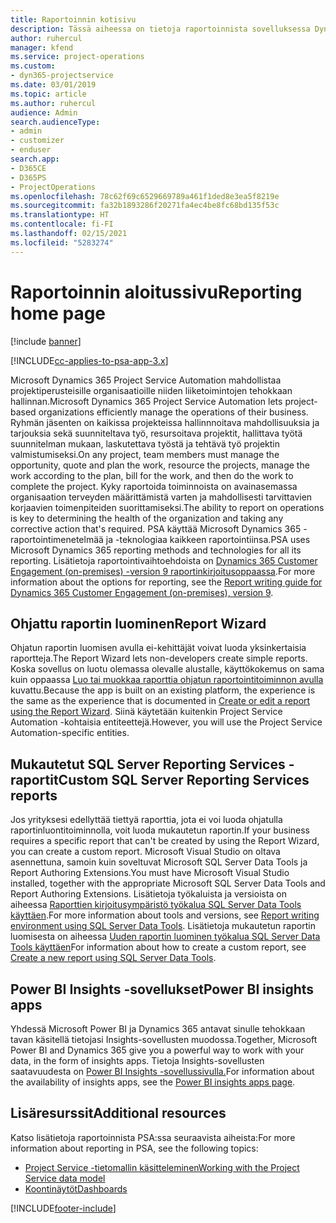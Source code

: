 ```yaml
---
title: Raportoinnin kotisivu
description: Tässä aiheessa on tietoja raportoinnista sovelluksessa Dynamics 365 Project Service Automation.
author: ruhercul
manager: kfend
ms.service: project-operations
ms.custom:
- dyn365-projectservice
ms.date: 03/01/2019
ms.topic: article
ms.author: ruhercul
audience: Admin
search.audienceType:
- admin
- customizer
- enduser
search.app:
- D365CE
- D365PS
- ProjectOperations
ms.openlocfilehash: 78c62f69c6529669789a461f1ded8e3ea5f8219e
ms.sourcegitcommit: fa32b1893286f20271fa4ec4be8fc68bd135f53c
ms.translationtype: HT
ms.contentlocale: fi-FI
ms.lasthandoff: 02/15/2021
ms.locfileid: "5283274"
---
```

# <a name="reporting-home-page"></a><span data-ttu-id="0d682-103">Raportoinnin aloitussivu</span><span class="sxs-lookup"><span data-stu-id="0d682-103">Reporting home page</span></span>

[!include [banner](../includes/psa-now-project-operations.md)]

[!INCLUDE[cc-applies-to-psa-app-3.x](../includes/cc-applies-to-psa-app-3x.md)]

<span data-ttu-id="0d682-104">Microsoft Dynamics 365 Project Service Automation mahdollistaa projektiperusteisille organisaatioille niiden liiketoimintojen tehokkaan hallinnan.</span><span class="sxs-lookup"><span data-stu-id="0d682-104">Microsoft Dynamics 365 Project Service Automation lets project-based organizations efficiently manage the operations of their business.</span></span> <span data-ttu-id="0d682-105">Ryhmän jäsenten on kaikissa projekteissa hallinnnoitava mahdollisuuksia ja tarjouksia sekä suunniteltava työ, resursoitava projektit, hallittava työtä suunnitelman mukaan, laskutettava työstä ja tehtävä työ projektin valmistumiseksi.</span><span class="sxs-lookup"><span data-stu-id="0d682-105">On any project, team members must manage the opportunity, quote and plan the work, resource the projects, manage the work according to the plan, bill for the work, and then do the work to complete the project.</span></span> <span data-ttu-id="0d682-106">Kyky raportoida toiminnoista on avainasemassa organisaation terveyden määrittämistä varten ja mahdollisesti tarvittavien korjaavien toimenpiteiden suorittamiseksi.</span><span class="sxs-lookup"><span data-stu-id="0d682-106">The ability to report on operations is key to determining the health of the organization and taking any corrective action that's required.</span></span> <span data-ttu-id="0d682-107">PSA käyttää Microsoft Dynamics 365 -raportointimenetelmää ja -teknologiaa kaikkeen raportointiinsa.</span><span class="sxs-lookup"><span data-stu-id="0d682-107">PSA uses Microsoft Dynamics 365 reporting methods and technologies for all its reporting.</span></span> <span data-ttu-id="0d682-108">Lisätietoja raportointivaihtoehdoista on [Dynamics 365 Customer Engagement (on-premises) -version 9 raportinkirjoitusoppaassa](https://docs.microsoft.com/dynamics365/customerengagement/on-premises/analytics/reporting-analytics-with-dynamics-365).</span><span class="sxs-lookup"><span data-stu-id="0d682-108">For more information about the options for reporting, see the [Report writing guide for Dynamics 365 Customer Engagement (on-premises), version 9](https://docs.microsoft.com/dynamics365/customerengagement/on-premises/analytics/reporting-analytics-with-dynamics-365).</span></span>

## <a name="report-wizard"></a><span data-ttu-id="0d682-109">Ohjattu raportin luominen</span><span class="sxs-lookup"><span data-stu-id="0d682-109">Report Wizard</span></span>

<span data-ttu-id="0d682-110">Ohjatun raportin luomisen avulla ei-kehittäjät voivat luoda yksinkertaisia raportteja.</span><span class="sxs-lookup"><span data-stu-id="0d682-110">The Report Wizard lets non-developers create simple reports.</span></span> <span data-ttu-id="0d682-111">Koska sovellus on luotu olemassa olevalle alustalle, käyttökokemus on sama kuin oppaassa [Luo tai muokkaa raporttia ohjatun raportointitoiminnon avulla](https://docs.microsoft.com/dynamics365/customerengagement/on-premises/basics/create-edit-copy-report-wizard) kuvattu.</span><span class="sxs-lookup"><span data-stu-id="0d682-111">Because the app is built on an existing platform, the experience is the same as the experience that is documented in [Create or edit a report using the Report Wizard](https://docs.microsoft.com/dynamics365/customerengagement/on-premises/basics/create-edit-copy-report-wizard).</span></span> <span data-ttu-id="0d682-112">Siinä käytetään kuitenkin Project Service Automation -kohtaisia entiteettejä.</span><span class="sxs-lookup"><span data-stu-id="0d682-112">However, you will use the Project Service Automation-specific entities.</span></span>

## <a name="custom-sql-server-reporting-services-reports"></a><span data-ttu-id="0d682-113">Mukautetut SQL Server Reporting Services -raportit</span><span class="sxs-lookup"><span data-stu-id="0d682-113">Custom SQL Server Reporting Services reports</span></span>

<span data-ttu-id="0d682-114">Jos yrityksesi edellyttää tiettyä raporttia, jota ei voi luoda ohjatulla raportinluontitoiminnolla, voit luoda mukautetun raportin.</span><span class="sxs-lookup"><span data-stu-id="0d682-114">If your business requires a specific report that can't be created by using the Report Wizard, you can create a custom report.</span></span> <span data-ttu-id="0d682-115">Microsoft Visual Studio on oltava asennettuna, samoin kuin soveltuvat Microsoft SQL Server Data Tools ja Report Authoring Extensions.</span><span class="sxs-lookup"><span data-stu-id="0d682-115">You must have Microsoft Visual Studio installed, together with the appropriate Microsoft SQL Server Data Tools and Report Authoring Extensions.</span></span> <span data-ttu-id="0d682-116">Lisätietoja työkaluista ja versioista on aiheessa [Raporttien kirjoitusympäristö työkalua SQL Server Data Tools käyttäen](https://docs.microsoft.com/dynamics365/customerengagement/on-premises/analytics/report-writing-environment-using-sql-server-data-tools).</span><span class="sxs-lookup"><span data-stu-id="0d682-116">For more information about tools and versions, see [Report writing environment using SQL Server Data Tools](https://docs.microsoft.com/dynamics365/customerengagement/on-premises/analytics/report-writing-environment-using-sql-server-data-tools).</span></span> <span data-ttu-id="0d682-117">Lisätietoja mukautetun raportin luomisesta on aiheessa [Uuden raportin luominen työkalua SQL Server Data Tools käyttäen](https://docs.microsoft.com/dynamics365/customerengagement/on-premises/analytics/create-a-new-report-using-sql-server-data-tools)</span><span class="sxs-lookup"><span data-stu-id="0d682-117">For information about how to create a custom report, see [Create a new report using SQL Server Data Tools](https://docs.microsoft.com/dynamics365/customerengagement/on-premises/analytics/create-a-new-report-using-sql-server-data-tools).</span></span>

## <a name="power-bi-insights-apps"></a><span data-ttu-id="0d682-118">Power BI Insights -sovellukset</span><span class="sxs-lookup"><span data-stu-id="0d682-118">Power BI insights apps</span></span>

<span data-ttu-id="0d682-119">Yhdessä Microsoft Power BI ja Dynamics 365 antavat sinulle tehokkaan tavan käsitellä tietojasi Insights-sovellusten muodossa.</span><span class="sxs-lookup"><span data-stu-id="0d682-119">Together, Microsoft Power BI and Dynamics 365 give you a powerful way to work with your data, in the form of insights apps.</span></span> <span data-ttu-id="0d682-120">Tietoja Insights-sovellusten saatavuudesta on [Power BI Insights -sovellussivulla.](https://powerbi.microsoft.com/power-bi-insights-apps/)</span><span class="sxs-lookup"><span data-stu-id="0d682-120">For information about the availability of insights apps, see the [Power BI insights apps page](https://powerbi.microsoft.com/power-bi-insights-apps/).</span></span>


## <a name="additional-resources"></a><span data-ttu-id="0d682-121">Lisäresurssit</span><span class="sxs-lookup"><span data-stu-id="0d682-121">Additional resources</span></span>
<span data-ttu-id="0d682-122">Katso lisätietoja raportoinnista PSA:ssa seuraavista aiheista:</span><span class="sxs-lookup"><span data-stu-id="0d682-122">For more information about reporting in PSA, see the following topics:</span></span>

- [<span data-ttu-id="0d682-123">Project Service -tietomallin käsitteleminen</span><span class="sxs-lookup"><span data-stu-id="0d682-123">Working with the Project Service data model</span></span>](reports-working-project-service-data-model.md)
- [<span data-ttu-id="0d682-124">Koontinäytöt</span><span class="sxs-lookup"><span data-stu-id="0d682-124">Dashboards</span></span>](reports-dashboards.md)



[!INCLUDE[footer-include](../includes/footer-banner.md)]